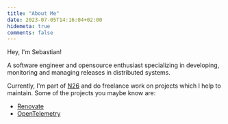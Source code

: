 ```yaml
---
title: "About Me"
date: 2023-07-05T14:16:04+02:00
hidemeta: true
comments: false
---
```


Hey, I'm Sebastian!

A software engineer and opensource enthusiast specializing in developing, monitoring and managing releases in distributed systems.

Currently, I'm part of [N26](https://n26.com) and do freelance work on projects which I help to maintain.
Some of the projects you maybe know are:

- [Renovate](https://github.com/renovatebot/renovate)
- [OpenTelemetry](https://github.com/open-telemetry)
